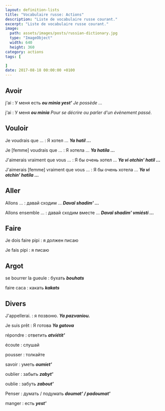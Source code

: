 ```yaml
---
layout: definition-lists
title: "Vocabulaire russe: Actions"
description: "Liste de vocabulaire russe courant."
excerpt: "Liste de vocabulaire russe courant."
image:
  path: assets/images/posts/russian-dictionary.jpg
  type: "ImageObject"
  width: 640
  height: 360
category: actions
tags: [

]
date: 2017-08-18 00:00:00 +0100
---
```


## Avoir

j'ai
: У меня есть
*__ou minia yest'__ Je possède ...*

j'ai
: У меня
*__ou minia__  Pour se décrire ou parler d'un évènement passé.*


## Vouloir

Je voudrais que ...
: Я хотел ...
*__Ya hatil ...__*

Je [femme] voudrais que ...
: Я хотелa ...
*__Ya hatila ...__*

J'aimerais vraiment que vous ...
: Я бы очень хотел ...
*__Ya vi otchin' hatil ...__*

J'aimerais [femme] vraiment que vous ...
: Я бы очень хотелa ...
*__Ya vi otchin' hatila ...__*


## Aller

Allons ...
: давай сходим ...
*__Davaï shadim' ...__*

Allons ensemble ...
: давай сходим вместе ...
*__Davaï shadim' vmiésti ...__*


## Faire

Je dois faire pipi
: я должен писаю

Je fais pipi
: я писаю


## Argot

se bourrer la gueule
: бухать
*__bouhats__*

faire caca
: какать
*__kakats__*


## Divers

J'appellerai.
: я позвоню.
*__Ya pazvaniou.__*

Je suis prêt
: Я готова
*__Ya gatova__*

répondre
: ответить
*__atviétit'__*

écoute
: слушай

pousser
: толкайте

savoir
: уметь
*__oumiet'__*

oublier
: забыть
*__zabyt'__*

oublie
: забуть
*__zabout'__*

Penser
: думать / подумать
*__doumat' / padoumat'__*

manger
: есть
*__yest'__*
